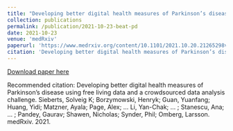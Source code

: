 ```yaml
---
title: "Developing better digital health measures of Parkinson’s disease using free living data and a crowdsourced data analysis challenge"
collection: publications
permalink: /publication/2021-10-23-beat-pd
date: 2021-10-23
venue: 'medRxiv'
paperurl: 'https://www.medrxiv.org/content/10.1101/2021.10.20.21265298v1'
citation: 'Developing better digital health measures of Parkinson’s disease using free living data and a crowdsourced data analysis challenge. Sieberts, Solveig K; Borzymowski, Henryk; Guan, Yuanfang; Huang, Yidi; Matzner, Ayala; Page, Alex; … Li, Yan-Chak; … ; Stanescu, Ana; … ; Pandey, Gaurav; Shawen, Nicholas; Synder, Phil; Omberg, Larsson. medRxiv. 2021.'
---
```


<a href='https://www.medrxiv.org/content/10.1101/2021.10.20.21265298v1'>Download paper here</a>

Recommended citation: Developing better digital health measures of Parkinson’s disease using free living data and a crowdsourced data analysis challenge. Sieberts, Solveig K; Borzymowski, Henryk; Guan, Yuanfang; Huang, Yidi; Matzner, Ayala; Page, Alex; … Li, Yan-Chak; … ; Stanescu, Ana; … ; Pandey, Gaurav; Shawen, Nicholas; Synder, Phil; Omberg, Larsson. medRxiv. 2021.